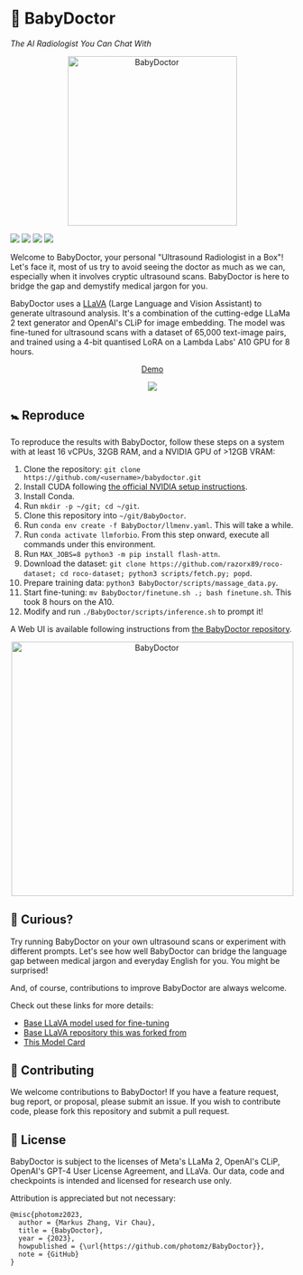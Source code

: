 # 🩻 BabyDoctor

_The AI Radiologist You Can Chat With_

<p align="center">
  <img src="images/babydoctor_cute.png" width="300" height="300" alt="BabyDoctor">
</p>

<a href='https://huggingface.co/photonmz/llava-roco-8bit'><img src='https://img.shields.io/badge/%F0%9F%A4%97%20Hugging%20Face-Model-blue'></a>
<a href='https://huggingface.co/datasets/photonmz/roco-instruct-65k'><img src='https://img.shields.io/badge/%F0%9F%A4%97%20Hugging%20Face-Dataset-blue'></a>
<a href='https://pitch.com/public/40a91030-5b7d-4973-9519-f2d1c06ab935'><img src='https://img.shields.io/badge/%F0%9F%8E%A4%20Pitch-4Catalyzer-blue'></a>
<a href='https://github.com/photomz/BabyDoctor/tree/main/MODEL_CARD.md'><img src='https://img.shields.io/badge/%F0%9F%93%9C%20Model%20Card-gray'></a>

Welcome to BabyDoctor, your personal "Ultrasound Radiologist in a Box"! Let's face it, most of us try to avoid seeing the doctor as much as we can, especially when it involves cryptic ultrasound scans. BabyDoctor is here to bridge the gap and demystify medical jargon for you.

BabyDoctor uses a [LLaVA](https://llava-vl.github.io/) (Large Language and Vision Assistant) to generate ultrasound analysis. It's a combination of the cutting-edge LLaMa 2 text generator and OpenAI's CLiP for image embedding. The model was fine-tuned for ultrasound scans with a dataset of 65,000 text-image pairs, and trained using a 4-bit quantised LoRA on a Lambda Labs' A10 GPU for 8 hours.

<div align="center">
    <a href="https://www.loom.com/share/54c1f5ed36f74914b689695dae9e8e20">
      <p>Demo</p>
    </a>
    <a href="https://www.loom.com/share/54c1f5ed36f74914b689695dae9e8e20">
      <img style="max-width:400px;" src="https://cdn.loom.com/sessions/thumbnails/54c1f5ed36f74914b689695dae9e8e20-with-play.gif">
    </a>
  </div>

## 🚼 Reproduce

To reproduce the results with BabyDoctor, follow these steps on a system with at least 16 vCPUs, 32GB RAM, and a NVIDIA GPU of >12GB VRAM:

1. Clone the repository: `git clone https://github.com/<username>/babydoctor.git`
2. Install CUDA following [the official NVIDIA setup instructions](https://docs.nvidia.com/cuda/cuda-installation-guide-linux/index.html#ubuntu).
3. Install Conda.
4. Run `mkdir -p ~/git; cd ~/git`.
5. Clone this repository into `~/git/BabyDoctor`.
6. Run `conda env create -f BabyDoctor/llmenv.yaml`. This will take a while.
7. Run `conda activate llmforbio`. From this step onward, execute all commands under this environment.
8. Run `MAX_JOBS=8 python3 -m pip install flash-attn`.
9. Download the dataset: `git clone https://github.com/razorx89/roco-dataset; cd roco-dataset; python3 scripts/fetch.py; popd`.
10. Prepare training data: `python3 BabyDoctor/scripts/massage_data.py`.
11. Start fine-tuning: `mv BabyDoctor/finetune.sh .; bash finetune.sh`. This took 8 hours on the A10.
12. Modify and run `./BabyDoctor/scripts/inference.sh` to prompt it!

A Web UI is available following instructions from [the BabyDoctor repository](https://github.com/haotian-liu/BabyDoctor/tree/main#gradio-web-ui).

<p align="center">
  <img src="images/chat.png" width="500" height="450" alt="BabyDoctor">
</p>

## 🧪 Curious?

Try running BabyDoctor on your own ultrasound scans or experiment with different prompts. Let's see how well BabyDoctor can bridge the language gap between medical jargon and everyday English for you. You might be surprised!

And, of course, contributions to improve BabyDoctor are always welcome.

Check out these links for more details:

- [Base LLaVA model used for fine-tuning](https://huggingface.co/kaelee/llava-llama-2-7b-chat-finetuning)
- [Base LLaVA repository this was forked from](https://github.com/haotian-liu/LLaVA)
- [This Model Card](./MODEL_CARD.md)

## 🤝 Contributing

We welcome contributions to BabyDoctor! If you have a feature request, bug report, or proposal, please submit an issue. If you wish to contribute code, please fork this repository and submit a pull request.

## 📜 License

BabyDoctor is subject to the licenses of Meta's LLaMa 2, OpenAI's CLiP, OpenAI's GPT-4 User License Agreement, and LLaVa. Our data, code and checkpoints is intended and licensed for research use only.

Attribution is appreciated but not necessary:

```
@misc{photomz2023,
  author = {Markus Zhang, Vir Chau},
  title = {BabyDoctor},
  year = {2023},
  howpublished = {\url{https://github.com/photomz/BabyDoctor}},
  note = {GitHub}
}
```
